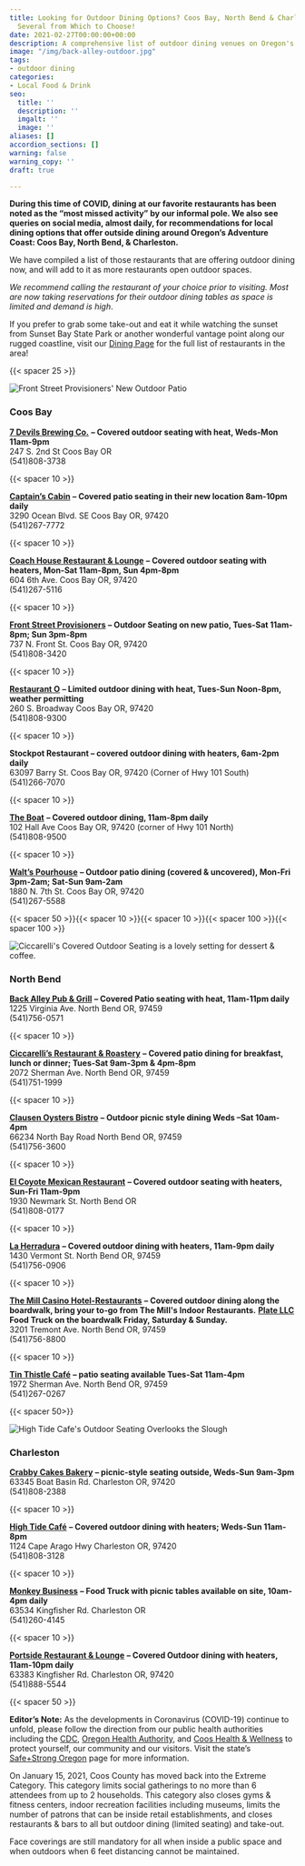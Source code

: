 ```yaml
---
title: Looking for Outdoor Dining Options? Coos Bay, North Bend & Charleston have
  Several from Which to Choose!
date: 2021-02-27T00:00:00+00:00
description: A comprehensive list of outdoor dining venues on Oregon's Adventure Coast
image: "/img/back-alley-outdoor.jpg"
tags:
- outdoor dining
categories:
- Local Food & Drink
seo:
  title: ''
  description: ''
  imgalt: ''
  image: ''
aliases: []
accordion_sections: []
warning: false
warning_copy: ''
draft: true

---
```

**During this time of COVID, dining at our favorite restaurants has been noted as the “most missed activity” by our informal pole. We also see queries on social media, almost daily, for recommendations for local dining options that offer outside dining around Oregon’s Adventure Coast: Coos Bay, North Bend, & Charleston.**

We have compiled a list of those restaurants that are offering outdoor dining now, and will add to it as more restaurants open outdoor spaces. 

_We recommend calling the restaurant of your choice prior to visiting. Most are now taking reservations for their outdoor dining tables as space is limited and demand is high_.

If you prefer to grab some take-out and eat it while watching the sunset from Sunset Bay State Park or another wonderful vantage point along our rugged coastline, visit our [Dining Page](/dining/) for the full list of restaurants in the area!

{{< spacer 25 >}}

![](/img/front-street.jpg "Front Street Provisioners' New Outdoor Patio")

### Coos Bay

[**7 Devils Brewing Co.**](https://www.7devilsbrewery.com/#/) **– Covered outdoor seating with heat, Weds-Mon 11am-9pm**  
247 S. 2nd St Coos Bay OR  
(541)808-3738

{{< spacer 10 >}}

[**Captain’s Cabin**](https://www.facebook.com/Captains-Cabin-Bar-101307443269162) **– Covered patio seating in their new location 8am-10pm daily**  
3290 Ocean Blvd. SE Coos Bay OR, 97420  
(541)267-7772

{{< spacer 10 >}}

[**Coach House Restaurant & Lounge**](https://www.thecoachhousecoosbayor.com/) **– Covered outdoor seating with heaters, Mon-Sat 11am-8pm, Sun 4pm-8pm**  
604 6th Ave. Coos Bay OR, 97420  
(541)267-5116

{{< spacer 10 >}}

[**Front Street Provisioners**](http://frontstreetprovisioners.com/) **– Outdoor Seating on new patio, Tues-Sat 11am-8pm; Sun 3pm-8pm**  
737 N. Front St. Coos Bay OR, 97420  
(541)808-3420

{{< spacer 10 >}}

[**Restaurant O**](http://restauranto.us/) **– Limited outdoor dining with heat, Tues-Sun Noon-8pm, weather permitting**  
260 S. Broadway Coos Bay OR, 97420  
(541)808-9300

{{< spacer 10 >}}

**Stockpot Restaurant – covered outdoor dining with heaters, 6am-2pm daily**  
63097 Barry St. Coos Bay OR, 97420 (Corner of Hwy 101 South)  
(541)266-7070

{{< spacer 10 >}}

[**The Boat**](https://www.facebook.com/The-Boat-1658642967582777/) **– Covered outdoor dining, 11am-8pm daily**  
102 Hall Ave Coos Bay OR, 97420 (corner of Hwy 101 North)  
(541)808-9500

{{< spacer 10 >}}

[**Walt’s Pourhouse**](https://www.waltspourhouse.com/) **– Outdoor patio dining (covered & uncovered), Mon-Fri 3pm-2am; Sat-Sun 9am-2am**  
1880 N. 7th St. Coos Bay OR, 97420  
(541)267-5588

{{< spacer 50 >}}{{< spacer 10 >}}{{< spacer 10 >}}{{< spacer 100 >}}{{< spacer 100 >}}

![](/img/ciccarellis-2.jpg "Ciccarelli's Covered Outdoor Seating is a lovely setting for dessert & coffee.")

### North Bend

[**Back Alley Pub & Grill**](https://northbendlanes.com/bar-grill/) **– Covered Patio seating with heat, 11am-11pm daily**  
1225 Virginia Ave. North Bend OR, 97459  
(541)756-0571

{{< spacer 10 >}}

[**Ciccarelli’s Restaurant & Roastery**](https://www.ciccarellis.net/) **– Covered patio dining for breakfast, lunch or dinner; Tues-Sat 9am-3pm & 4pm-8pm**  
2072 Sherman Ave. North Bend OR, 97459  
(541)751-1999

{{< spacer 10 >}}

[**Clausen Oysters Bistro**](https://www.clausenoysters.com/restaurant/) **– Outdoor picnic style dining Weds –Sat 10am-4pm**  
66234 North Bay Road North Bend OR, 97459  
(541)756-3600

{{< spacer 10 >}}

[**El Coyote Mexican Restaurant**](https://www.facebook.com/El-Coyote-Mexican-Restaurant-104827981227108/) **– Covered outdoor seating with heaters, Sun-Fri 11am-9pm**  
1930 Newmark St. North Bend OR  
(541)808-0177

{{< spacer 10 >}}

[**La Herradura**](https://www.facebook.com/La-Herradura-Mexican-Restaurant-632773200099437/) **– Covered outdoor dining with heaters, 11am-9pm daily**  
1430 Vermont St. North Bend OR, 97459  
(541)756-0906

{{< spacer 10 >}}

[**The Mill Casino Hotel-Restaurants**](https://www.themillcasino.com/dining-bars/) **– Covered outdoor dining along the boardwalk, bring your to-go from The Mill's Indoor Restaurants.** [**Plate LLC**](https://www.facebook.com/platefoodtruck) **Food Truck on the boardwalk Friday, Saturday & Sunday.**  
3201 Tremont Ave. North Bend OR, 97459  
(541)756-8800

{{< spacer 10 >}}

[**Tin Thistle Café**](https://www.facebook.com/thetinthistlecafe/) **– patio seating available Tues-Sat 11am-4pm**  
1972 Sherman Ave. North Bend OR, 97459  
(541)267-0267

{{< spacer 50>}}

![](/img/high-tide.jpg "High Tide Cafe's Outdoor Seating Overlooks the Slough")

### Charleston

[**Crabby Cakes Bakery**](https://www.facebook.com/Crabby-Cakes-Bakery-183368818480720/) **– picnic-style seating outside, Weds-Sun 9am-3pm**  
63345 Boat Basin Rd. Charleston OR, 97420  
(541)808-2388

{{< spacer 10 >}}

[**High Tide Café**](https://hightidecafeor.com/) **– Covered outdoor dining with heaters; Weds-Sun 11am-8pm**  
1124 Cape Arago Hwy Charleston OR, 97420  
(541)808-3128

{{< spacer 10 >}}

[**Monkey Business**](https://monkey-business-food-to-go.business.site/) **– Food Truck with picnic tables available on site, 10am-4pm daily**  
63534 Kingfisher Rd. Charleston OR  
(541)260-4145

{{< spacer 10 >}}

[**Portside Restaurant & Lounge**](http://www.portsidebythebay.com/) **– Covered Outdoor dining with heaters, 11am-10pm daily**  
63383 Kingfisher Rd. Charleston OR, 97420  
(541)888-5544

{{< spacer 50 >}}

**Editor’s Note:** As the developments in Coronavirus (COVID-19) continue to unfold, please follow the direction from our public health authorities including the [CDC](https://www.cdc.gov/coronavirus/2019-ncov/index.html), [Oregon Health Authority](https://www.oregon.gov/oha/pages/index.aspx), and [Coos Health & Wellness](https://cooshealthandwellness.org/) to protect yourself, our community and our visitors. Visit the state’s [Safe+Strong Oregon](https://www.safestrongoregon.org/) page for more information.

On January 15, 2021, Coos County has moved back into the Extreme Category. This category limits social gatherings to no more than 6 attendees from up to 2 households. This category also closes gyms & fitness centers, indoor recreation facilities including museums, limits the number of patrons that can be inside retail establishments, and closes restaurants & bars to all but outdoor dining (limited seating) and take-out.

Face coverings are still mandatory for all when inside a public space and when outdoors when 6 feet distancing cannot be maintained.